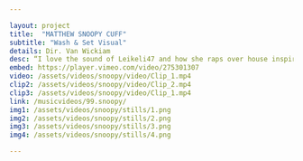 ```yaml
---

layout: project
title:  "MATTHEW SNOOPY CUFF"
subtitle: "Wash & Set Visual"
details: Dir. Van Wickiam
desc: “I love the sound of Leikeli47 and how she raps over house inspired beats. Also her rap content is very Vogue Ballroom inspired. When I heard her songs, I instantly fell in love.“ <br><br>- Matthew “Snoopy” Cuff, Performer 
embed: https://player.vimeo.com/video/275301307
video: /assets/videos/snoopy/video/Clip_1.mp4
clip2: /assets/videos/snoopy/video/Clip_2.mp4
clip3: /assets/videos/snoopy/video/Clip_1.mp4
link: /musicvideos/99.snoopy/
img1: /assets/videos/snoopy/stills/1.png
img2: /assets/videos/snoopy/stills/2.png
img3: /assets/videos/snoopy/stills/3.png
img4: /assets/videos/snoopy/stills/4.png

---
```

